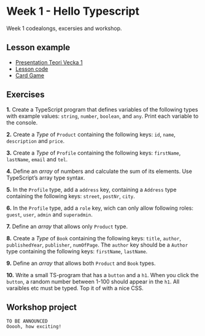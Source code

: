 # Week 1 - Hello Typescript

Week 1 codealongs, excersies and workshop.

## Lesson example

- [Presentation Teori Vecka 1](https://docs.google.com/presentation/d/196_YOu_yrTxDcgs9t7szT6vj-2qPI0fs4Y3I0zWEbCk/edit?usp=sharing)
- [Lesson code](./lesson-code/)
- [Card Game](./card-game/)

## Exercises

**1.** Create a TypeScript program that defines variables of the following types with example values: `string`, `number`, `boolean`, and `any`. Print each variable to the console.

**2.** Create a _Type_ of `Product` containing the following keys: `id`, `name`, `description` and `price`.

**3.** Create a _Type_ of `Profile` containing the following keys: `firstName`, `lastName`, `email` and `tel`.

**4.** Define an _array_ of numbers and calculate the sum of its elements. Use TypeScript’s array type syntax.

**5.** In the `Profile` type, add a `address` key, containing a `Address` type containing the following keys: `street`, `postNr`, `city`.

**6.** In the `Profile` type, add a `role` key, wich can only allow following roles: `guest`, `user`, `admin` and `superadmin`.

**7.** Define an _array_ that allows only `Product` type.

**8.** Create a _Type_ of `Book` containing the following keys: `title`, `author`, `publishedYear`, `publisher`, `numOfPage`. The `author` key should be a `Author` type containing the following keys: `firstName`, `lastName`.

**9.** Define an _array_ that allows both `Product` and `Book` types.

**10.** Write a small TS-program that has a `button` and a `h1`. When you click the `button`, a random number between 1-100 should appear in the `h1`. All varaibles etc must be typed. Top it of with a nice CSS.

## Workshop project

```
TO BE ANNOUNCED
Ooooh, how exciting!
```
